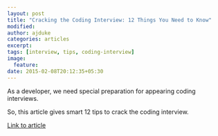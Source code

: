 ```yaml
---
layout: post
title: "Cracking the Coding Interview: 12 Things You Need to Know"
modified:
author: ajduke
categories: articles
excerpt:
tags: [interview, tips, coding-interview]
image:
  feature:
date: 2015-02-08T20:12:35+05:30
---
```


As a developer, we need special preparation for appearing coding interviews.

So, this article gives smart 12 tips to crack the coding interview.

[Link to article](http://simpleprogrammer.com/2015/01/19/cracking-the-coding-interview/)
